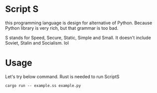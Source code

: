 # Script S
this programming language is design for alternative of Python.
Because Python library is very rich, but that grammar is too bad.

S stands for Speed, Secure, Static, Simple and Small.
It doesn't include Soviet, Stalin and Socialism. lol

# Usage
Let's try below command.
Rust is needed to run ScriptS
```
cargo run -- example.ss example.py
```
